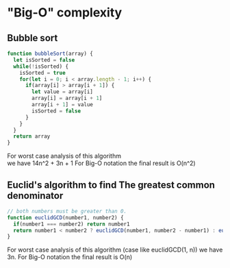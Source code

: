 # "Big-O" complexity

## Bubble sort
``` javascript
function bubbleSort(array) {
  let isSorted = false
  while(!isSorted) {
    isSorted = true
    for(let i = 0; i < array.length - 1; i++) {
      if(array[i] > array[i + 1]) {
        let value = array[i]
        array[i] = array[i + 1]
        array[i + 1] = value
        isSorted = false
      }
    }
  }
  return array
}
```

For worst case analysis of this algorithm  
we have 14n^2 + 3n + 1
For Big-O notation the final result is O(n^2)

## Euclid's algorithm to find The greatest common denominator

``` javascript
// both numbers must be greater than 0.
function euclidGCD(number1, number2) {
  if(number1 === number2) return number1
  return number1 < number2 ? euclidGCD(number1, number2 - number1) : euclidGCD(number1 - number2, number2)
}
```

For worst case analysis of this algorithm (case like euclidGCD(1, n))
we have 3n.
For Big-O notation the final result is O(n)
